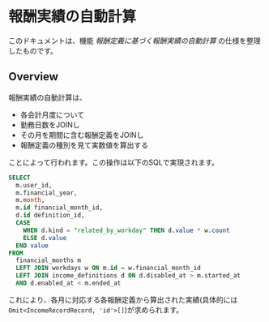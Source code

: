 # 報酬実績の自動計算

このドキュメントは、機能 *報酬定義に基づく報酬実績の自動計算* の仕様を整理したものです。

## Overview

報酬実績の自動計算は、

- 各会計月度について
- 勤務日数をJOINし
- その月を期間に含む報酬定義をJOINし
- 報酬定義の種別を見て実数値を算出する

ことによって行われます。この操作は以下のSQLで実現されます。

```sql
SELECT
  m.user_id,
  m.financial_year,
  m.month,
  m.id financial_month_id,
  d.id definition_id,
  CASE
    WHEN d.kind = "related_by_workday" THEN d.value * w.count
    ELSE d.value
  END value
FROM
  financial_months m
  LEFT JOIN workdays w ON m.id = w.financial_month_id
  LEFT JOIN income_definitions d ON d.disabled_at > m.started_at
  AND d.enabled_at < m.ended_at
```

これにより、各月に対応する各報酬定義から算出された実績(具体的には `Omit<IncomeRecordRecord, 'id'>[]`)が求められます。
